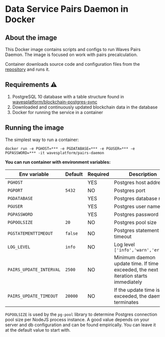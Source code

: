 # Data Service Pairs Daemon in Docker

## About the image
This Docker image contains scripts and configs to run Waves Pairs Daemon. The image is focused on work with pairs precalculation.

Container downloads source code and configuration files from the [repository](https://github.com/wavesplatform/data-service) and runs it.  
 
## Requirements ⚠️

1. PostgreSQL 10 database with a table structure found in [wavesplatform/blockchain-postgres-sync](https://github.com/wavesplatform/blockchain-postgres-sync)
2. Downloaded and continuously updated blockchain data in the database
2. Docker for running the service in a container

## Running the image

The simplest way to run a container:
```
docker run -e PGHOST=*** -e PGDATABASE=*** -e PGUSER=*** -e PGPASSWORD=*** -it wavesplatform/pairs-daemon
```

**You can run container with environment variables:**

|Env variable|Default|Required|Description|
|------------|-------|--------|-----------|
|`PGHOST`||YES|Postgres host address|
|`PGPORT`|`5432`|NO|Postgres port|
|`PGDATABASE`||YES|Postgres database name|
|`PGUSER`||YES|Postgres user name|
|`PGPASSWORD`||YES|Postgres password|
|`PGPOOLSIZE`|`20`|NO|Postgres pool size|
|`PGSTATEMENTTIMEOUT`|`false`|NO|Postgres statement timeout|
|`LOG_LEVEL`|`info`|NO|Log level `['info','warn','error']`|
|`PAIRS_UPDATE_INTERVAL`|`2500`|NO|Minimum daemon update time. If time is exceeded, the next iteration starts immediately|
|`PAIRS_UPDATE_TIMEOUT`|`20000`|NO|If the update time is exceeded, the daemon terminates|

`PGPOOLSIZE` is used by the `pg-pool` library to determine Postgres connection pool size per NodeJS process instance. A good value depends on your server and db configuration and can be found empirically. You can leave it at the default value to start with.
